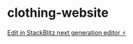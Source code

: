 # clothing-website

[Edit in StackBlitz next generation editor ⚡️](https://stackblitz.com/~/github.com/akosiloyd/clothing-website)